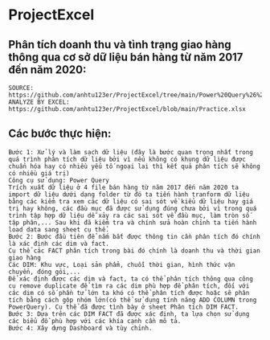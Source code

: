 # ProjectExcel
 
## Phân tích doanh thu và tình trạng giao hàng thông qua cơ sở dữ liệu bán hàng từ năm 2017 đến năm 2020:
    SOURCE: https://github.com/anhtu123er/ProjectExcel/tree/main/Power%20Query%26%20Power%20Pivot
    ANALYZE BY EXCEL: https://github.com/anhtu123er/ProjectExcel/blob/main/Practice.xlsx
## Các bước thực hiện:
    Bước 1: Xử lý và làm sạch dữ liệu (đây là bước quan trọng nhất trong quá trình phân tích dữ liệu bởi vì nếu không có khung dữ liệu được chuẩn hóa hay có nhiều yếu tố ngoại lai thì kết quả phân tích sẽ không có nhiều giá trị)
    Công cụ sử dụng: Power Query
    Trích xuất dữ liệu ở 4 file bán hàng từ năm 2017 đến năm 2020 ta import dữ liệu dưới dạng folder từ đó ta tiến hành tranform dữ liệu bằng các kiểm tra xem các dữ liệu có sai sót về kiểu dữ liệu hay giá trị hay không, các đầu mục đã được sử dụng đúng chưa bởi vì trong quá trình tập hợp dữ liệu dễ xảy ra các sai sót về đầu mục, làm tròn số tập phân,... Sau khi đã kiểm tra và chính sửa hoàn chỉnh ta tiến hành load data sang sheet cụ thể.
    Bước 2: Bước đầu tiên để nắm bắt được thông tin cần phân tích đó chính là xác định các dim và fact. 
    Cụ thể các FACT phân tích trong bài đó chính là doanh thu và thời gian giao hàng
    Các DIM: Khu vực, Loại sản phẩm, chuỗi thời gian, hình thức vận chuyển, đóng gói,...
    Để xác định được các dim và fact, ta có thể phân tích thông qua công cụ remove duplicate để tìm ra các dim phù hợp để phân tích, đối với các dim có số phần tử lớn ta khó có thể phân tích được hoặc sẽ phân tích bằng cách gộp nhóm lớn(có thể sử dụng tính năng ADD COLUMN trong PowerQuery). Cụ thể đã được tình bày ở sheet Phân tích DIM FACT.
    Bước 3: Dựa trên các DIM FACT đã được xác định, ta lựa chọn sử dụng các biểu đồ phù hợp với các khía cạnh cần mô tả.
    Bước 4: Xây dựng Dashboard và tùy chỉnh.
    
